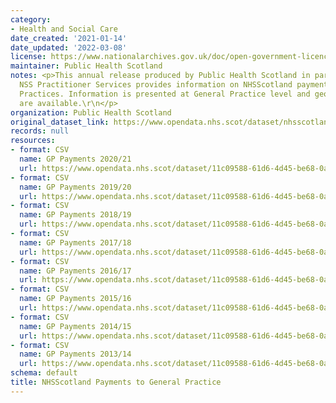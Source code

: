 ```yaml
---
category:
- Health and Social Care
date_created: '2021-01-14'
date_updated: '2022-03-08'
license: https://www.nationalarchives.gov.uk/doc/open-government-licence/version/3/
maintainer: Public Health Scotland
notes: <p>This annual release produced by Public Health Scotland in partnership with
  NSS Practitioner Services provides information on NHSScotland payments to General
  Practices. Information is presented at General Practice level and geographical hierarchies
  are available.\r\n</p>
organization: Public Health Scotland
original_dataset_link: https://www.opendata.nhs.scot/dataset/nhsscotland-payments-to-general-practice
records: null
resources:
- format: CSV
  name: GP Payments 2020/21
  url: https://www.opendata.nhs.scot/dataset/11c09588-61d6-4d45-be68-0a98fd061003/resource/79b1c49b-da32-4f71-adb1-355174e2db89/download/gppayments2020-21.csv
- format: CSV
  name: GP Payments 2019/20
  url: https://www.opendata.nhs.scot/dataset/11c09588-61d6-4d45-be68-0a98fd061003/resource/e88cb482-6bf2-4cc0-a548-c2f7409af607/download/gppayments2019-20.csv
- format: CSV
  name: GP Payments 2018/19
  url: https://www.opendata.nhs.scot/dataset/11c09588-61d6-4d45-be68-0a98fd061003/resource/0dc48fd0-6321-42ed-a335-ab3d195682ec/download/gppayments2018-19.csv
- format: CSV
  name: GP Payments 2017/18
  url: https://www.opendata.nhs.scot/dataset/11c09588-61d6-4d45-be68-0a98fd061003/resource/46c9f7ed-ed37-44e6-b3a7-6ccced1d5740/download/gppayments2017-18.csv
- format: CSV
  name: GP Payments 2016/17
  url: https://www.opendata.nhs.scot/dataset/11c09588-61d6-4d45-be68-0a98fd061003/resource/8c4a4fba-0d91-4b97-8643-f250d1938419/download/gppayments2016-17.csv
- format: CSV
  name: GP Payments 2015/16
  url: https://www.opendata.nhs.scot/dataset/11c09588-61d6-4d45-be68-0a98fd061003/resource/42ae85ea-e0a7-4695-b399-6bbe0a400450/download/gppayments2015-16.csv
- format: CSV
  name: GP Payments 2014/15
  url: https://www.opendata.nhs.scot/dataset/11c09588-61d6-4d45-be68-0a98fd061003/resource/8983146b-bb92-4a6f-adb0-e97f80794ffd/download/gppayments2014-15.csv
- format: CSV
  name: GP Payments 2013/14
  url: https://www.opendata.nhs.scot/dataset/11c09588-61d6-4d45-be68-0a98fd061003/resource/49db89d6-276c-4cbf-9233-2c41a0f67084/download/gppayments2013-14.csv
schema: default
title: NHSScotland Payments to General Practice
---
```

